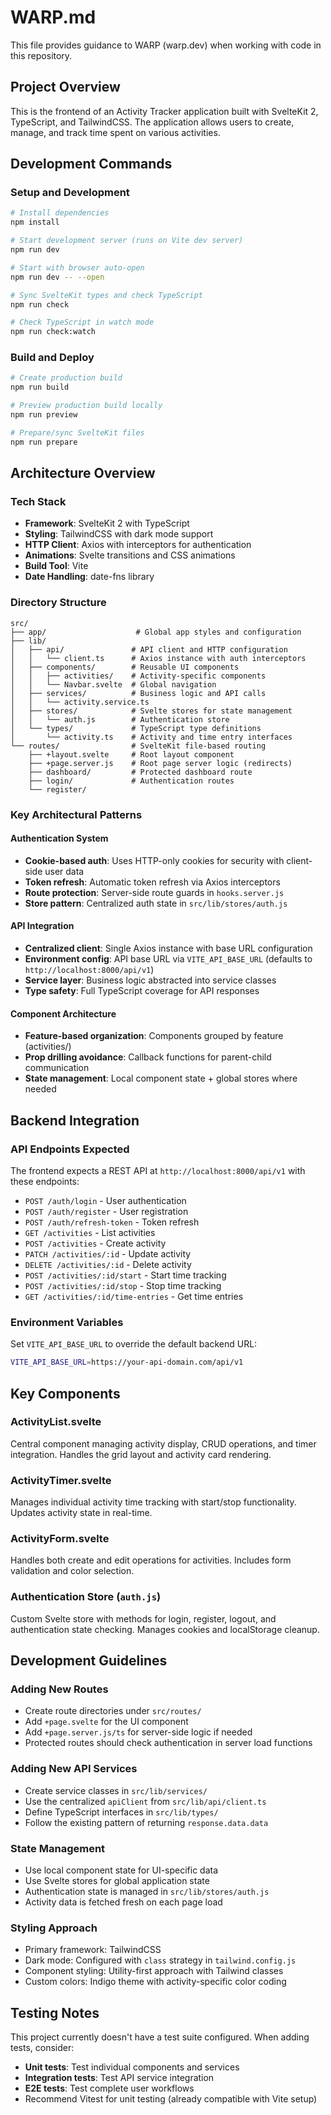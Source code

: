 # WARP.md

This file provides guidance to WARP (warp.dev) when working with code in this repository.

## Project Overview

This is the frontend of an Activity Tracker application built with SvelteKit 2, TypeScript, and TailwindCSS. The application allows users to create, manage, and track time spent on various activities.

## Development Commands

### Setup and Development
```bash
# Install dependencies
npm install

# Start development server (runs on Vite dev server)
npm run dev

# Start with browser auto-open
npm run dev -- --open

# Sync SvelteKit types and check TypeScript
npm run check

# Check TypeScript in watch mode
npm run check:watch
```

### Build and Deploy
```bash
# Create production build
npm run build

# Preview production build locally
npm run preview

# Prepare/sync SvelteKit files
npm run prepare
```

## Architecture Overview

### Tech Stack
- **Framework**: SvelteKit 2 with TypeScript
- **Styling**: TailwindCSS with dark mode support
- **HTTP Client**: Axios with interceptors for authentication
- **Animations**: Svelte transitions and CSS animations
- **Build Tool**: Vite
- **Date Handling**: date-fns library

### Directory Structure
```
src/
├── app/                    # Global app styles and configuration
├── lib/
│   ├── api/               # API client and HTTP configuration
│   │   └── client.ts      # Axios instance with auth interceptors
│   ├── components/        # Reusable UI components
│   │   ├── activities/    # Activity-specific components
│   │   └── Navbar.svelte  # Global navigation
│   ├── services/          # Business logic and API calls
│   │   └── activity.service.ts
│   ├── stores/            # Svelte stores for state management
│   │   └── auth.js        # Authentication store
│   └── types/             # TypeScript type definitions
│       └── activity.ts    # Activity and time entry interfaces
└── routes/                # SvelteKit file-based routing
    ├── +layout.svelte     # Root layout component
    ├── +page.server.js    # Root page server logic (redirects)
    ├── dashboard/         # Protected dashboard route
    ├── login/             # Authentication routes
    └── register/
```

### Key Architectural Patterns

#### Authentication System
- **Cookie-based auth**: Uses HTTP-only cookies for security with client-side user data
- **Token refresh**: Automatic token refresh via Axios interceptors
- **Route protection**: Server-side route guards in `hooks.server.js`
- **Store pattern**: Centralized auth state in `src/lib/stores/auth.js`

#### API Integration
- **Centralized client**: Single Axios instance with base URL configuration
- **Environment config**: API base URL via `VITE_API_BASE_URL` (defaults to `http://localhost:8000/api/v1`)
- **Service layer**: Business logic abstracted into service classes
- **Type safety**: Full TypeScript coverage for API responses

#### Component Architecture
- **Feature-based organization**: Components grouped by feature (activities/)
- **Prop drilling avoidance**: Callback functions for parent-child communication
- **State management**: Local component state + global stores where needed

## Backend Integration

### API Endpoints Expected
The frontend expects a REST API at `http://localhost:8000/api/v1` with these endpoints:
- `POST /auth/login` - User authentication
- `POST /auth/register` - User registration
- `POST /auth/refresh-token` - Token refresh
- `GET /activities` - List activities
- `POST /activities` - Create activity
- `PATCH /activities/:id` - Update activity
- `DELETE /activities/:id` - Delete activity
- `POST /activities/:id/start` - Start time tracking
- `POST /activities/:id/stop` - Stop time tracking
- `GET /activities/:id/time-entries` - Get time entries

### Environment Variables
Set `VITE_API_BASE_URL` to override the default backend URL:
```bash
VITE_API_BASE_URL=https://your-api-domain.com/api/v1
```

## Key Components

### ActivityList.svelte
Central component managing activity display, CRUD operations, and timer integration. Handles the grid layout and activity card rendering.

### ActivityTimer.svelte
Manages individual activity time tracking with start/stop functionality. Updates activity state in real-time.

### ActivityForm.svelte
Handles both create and edit operations for activities. Includes form validation and color selection.

### Authentication Store (`auth.js`)
Custom Svelte store with methods for login, register, logout, and authentication state checking. Manages cookies and localStorage cleanup.

## Development Guidelines

### Adding New Routes
- Create route directories under `src/routes/`
- Add `+page.svelte` for the UI component
- Add `+page.server.js/ts` for server-side logic if needed
- Protected routes should check authentication in server load functions

### Adding New API Services
- Create service classes in `src/lib/services/`
- Use the centralized `apiClient` from `src/lib/api/client.ts`
- Define TypeScript interfaces in `src/lib/types/`
- Follow the existing pattern of returning `response.data.data`

### State Management
- Use local component state for UI-specific data
- Use Svelte stores for global application state
- Authentication state is managed in `src/lib/stores/auth.js`
- Activity data is fetched fresh on each page load

### Styling Approach
- Primary framework: TailwindCSS
- Dark mode: Configured with `class` strategy in `tailwind.config.js`
- Component styling: Utility-first approach with Tailwind classes
- Custom colors: Indigo theme with activity-specific color coding

## Testing Notes

This project currently doesn't have a test suite configured. When adding tests, consider:
- **Unit tests**: Test individual components and services
- **Integration tests**: Test API service integration
- **E2E tests**: Test complete user workflows
- Recommend Vitest for unit testing (already compatible with Vite setup)